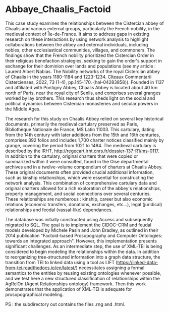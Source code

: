 # Abbaye_Chaalis_Factoid
This case study examines the relationships between the Cistercian abbey of Chaalis and various external groups, particularly the French nobility, in the medieval context of Île-de-France. It aims to address gaps in existing research on these interactions by using network analysis to highlight collaborations between the abbey and external individuals, including nobles, other ecclesiastical communities, villages, and commoners. The findings show that the French nobility prioritized the Cistercian Order in their religious benefaction strategies, seeking to gain the order's support in exchange for their dominion over lands and populations (see my article : Laurent Albert Nabias. The Nobility networks of the royal Cistercian abbey of Chaalis in the years 1180-1184 and 1223-1234. Cîteaux Commentarii Cistercienses, 2022, 73 (1-4), pp.145-170. ⟨hal-04283858⟩). Founded in 1137 and affiliated with Pontigny Abbey, Chaalis Abbey is located about 40 km north of Paris, near the royal city of Senlis, and comprises several granges worked by lay brothers. This research thus sheds light on the social and political dynamics between Cistercian monasteries and secular powers in the Middle Ages.

The research for this study on Chaalis Abbey relied on several key historical documents, primarily the medieval cartulary preserved as Paris, Bibliothèque Nationale de France, MS Latin 11003. This cartulary, dating from the 14th century with later additions from the 15th and 16th centuries, comprises 392 folios and includes 1,700 charter notices classified mainly by grange, covering the period from 1021 to 1484. The medieval cartulary is described by the IRHT, http://regecart.irht.cnrs.fr/dossier-137-R1/ms-0117. In addition to the cartulary, original charters that were copied or summarized within it were consulted, found in the Oise departmental archives and in a twelve-volume compendium of charters at Chaalis Abbey. These original documents often provided crucial additional information, such as kinship relationships, which were essential for constructing the network analysis. This combination of comprehensive cartulary data and original charters allowed for a rich exploration of the abbey's relationships, property management, and social connections over several centuries. These relationships are numberous : kinship, career but also economic relations (economic transfers, donations, exchanges, etc...), legal (juridical) relationships and feodal (vassal-like) dependances.

The database was initially constructed using Access and subsequently migrated to SQL. The goal is to implement the CIDOC-CRM and feudal models developed by Michele Pasin and John Bradley, as outlined in their 2014 publication "Factoid-based Prosopography and Computer Ontologies: towards an integrated approach". However, this implementation presents significant challenges. As an intermediate step, the use of XML-TEI is being considered to begin modeling the relationships within the data. In addition to reorganizing tree-structured information into a graph data structure, the transition from TEI to linked data using a tool as LIFT (https://linked-data-from-tei.readthedocs.io/en/latest/) necessitates assigning a formal semantics to the entities by reusing existing ontologies whenever possible, and we test here a new structured classification of relationships within the AgRelOn (Agent Relationships ontology) framework. Then this work demonstrates that the application of XML-TEI is adequate for prosopographical modeling.

PS : the subdirectory out contains the files .rng and .html.
